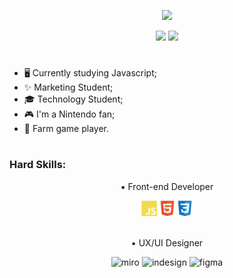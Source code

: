 
<!--Name-->
<p align="center"> 
    <img src="https://readme-typing-svg.herokuapp.com?font=poppins&size=24&color=8960F7&lines=I'm+a+Front-end+Developer;I'm+a+UX%2FUI+Designer"(https://git.io/typing-svg)>
 </p>
 <div align="center">
    
 <a href="https://www.linkedin.com/in/aliciarsz/"><img src="https://images2.imgbox.com/2a/ad/fGhzzfbe_o.png"/></a>
 <a href="https://www.figma.com/@allysr"><img src="https://images2.imgbox.com/e2/6f/oTExcKWi_o.png"/></a>
 </div>

 
<h1></h1>
 

<!--text-->

<div>
   
-  🖥 Currently studying Javascript;
-  ✨ Marketing Student;
-  🎓 Technology Student;
-  🎮 I'm a Nintendo fan;
-  🌱 Farm game player.

   
</div>


<h1></h1>
<!--Icons-->
<h3>Hard Skills: </h3>
<div align="center">
    <p align="center">▪ Front-end Developer</p>
    <img alt="Js" height="25"  src="https://raw.githubusercontent.com/devicons/devicon/master/icons/javascript/javascript-plain.svg">
    <img alt="HTML" height="25"  src="https://raw.githubusercontent.com/devicons/devicon/master/icons/html5/html5-original.svg">
    <img alt="CSS" height="25"  src="https://raw.githubusercontent.com/devicons/devicon/master/icons/css3/css3-original.svg"> 
</div>
<br>
<div align="center">
    <p align="center">▪ UX/UI Designer </p>
    <img alt="miro" height="25"  src="https://avatar-prod-us-east-2.webexcontent.com/Avtr~V1~d00e964b-8d2e-4cee-8b01-f82ba0327257/V1~ddd54ccfe97c245e3ee0981d213585598ff8dcc2926a85352dd0a1c539768ad4~b09a6adaf2744d959da9ad95455d6433?quarantineState=evaluating">
    <img alt="indesign" height="25"  src="https://pt.wizcase.com/wp-content/uploads/2020/12/IndESIGN-LOGO.png">
     <img alt="figma" height="25"  src="https://upload.wikimedia.org/wikipedia/commons/3/33/Figma-logo.svg">

</div>


     
         
   

     
     
     
  
